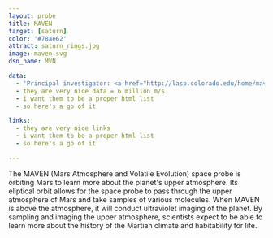 ```yaml
---
layout: probe
title: MAVEN
target: [saturn]
color: '#78ae62'
attract: saturn_rings.jpg
image: maven.svg
dsn_name: MVN

data:
  - 'Principal investigator: <a href="http://lasp.colorado.edu/home/maven/about/teampartners/principal-investigator/">Dr. Bruce Jakosky</a>, University of Colorado’s Laboratory for Atmospheric and Space Physics (CU/LASP)'
  - they are very nice data = 6 million m/s
  - i want them to be a proper html list
  - so here's a go of it

links:
  - they are very nice links
  - i want them to be a proper html list
  - so here's a go of it

---
```

The MAVEN (Mars Atmosphere and Volatile Evolution) space probe is orbiting Mars to learn more about the planet's upper atmosphere. Its eliptical orbit allows for the space probe to pass through the upper atmosphere of Mars and take samples of various molecules. When MAVEN is above the atmosphere, it will conduct ultraviolet imaging of the planet. By sampling and imaging the upper atmosphere, scientists expect to be able to learn more about the history of the Martian climate and habitability for life.